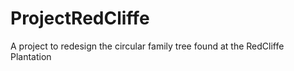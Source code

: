 # ProjectRedCliffe
A project to redesign the circular family tree found at the RedCliffe Plantation
